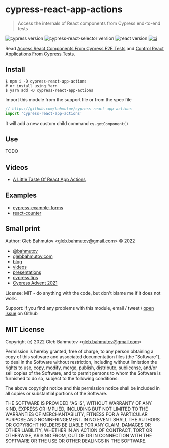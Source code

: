 # cypress-react-app-actions

> Access the internals of React components from Cypress end-to-end tests

![cypress version](https://img.shields.io/badge/cypress-9.4.1-brightgreen) ![cypress-react-selector version](https://img.shields.io/badge/cypress--react--selector-2.3.15-brightgreen) ![react version](https://img.shields.io/badge/react-17.0.2-brightgreen) [![ci](https://github.com/bahmutov/cypress-react-app-actions/actions/workflows/ci.yml/badge.svg?branch=main)](https://github.com/bahmutov/cypress-react-app-actions/actions/workflows/ci.yml)

Read [Access React Components From Cypress E2E Tests](https://glebbahmutov.com/blog/react-state-from-e2e-tests/) and [Control React Applications From Cypress Tests](https://glebbahmutov.com/blog/react-app-actions/).

## Install

```
$ npm i -D cypress-react-app-actions
# or install using Yarn
$ yarn add -D cypress-react-app-actions
```

Import this module from the support file or from the spec file

```js
// https://github.com/bahmutov/cypress-react-app-actions
import 'cypress-react-app-actions'
```

It will add a new custom child command `cy.getComponent()`

## Use

TODO

## Videos

- [A Little Taste Of React App Actions](https://www.youtube.com/watch?v=7tzstwfuA6g)

## Examples

- [cypress-example-forms](https://github.com/bahmutov/cypress-example-forms)
- [react-counter](https://github.com/bahmutov/react-counter)

## Small print

Author: Gleb Bahmutov &lt;gleb.bahmutov@gmail.com&gt; &copy; 2022

- [@bahmutov](https://twitter.com/bahmutov)
- [glebbahmutov.com](https://glebbahmutov.com)
- [blog](https://glebbahmutov.com/blog)
- [videos](https://www.youtube.com/glebbahmutov)
- [presentations](https://slides.com/bahmutov)
- [cypress.tips](https://cypress.tips)
- [Cypress Advent 2021](https://cypresstips.substack.com/)

License: MIT - do anything with the code, but don't blame me if it does not work.

Support: if you find any problems with this module, email / tweet /
[open issue](https://github.com/bahmutov/cypress-react-app-actions/issues) on Github

## MIT License

Copyright (c) 2022 Gleb Bahmutov &lt;gleb.bahmutov@gmail.com&gt;

Permission is hereby granted, free of charge, to any person
obtaining a copy of this software and associated documentation
files (the "Software"), to deal in the Software without
restriction, including without limitation the rights to use,
copy, modify, merge, publish, distribute, sublicense, and/or sell
copies of the Software, and to permit persons to whom the
Software is furnished to do so, subject to the following
conditions:

The above copyright notice and this permission notice shall be
included in all copies or substantial portions of the Software.

THE SOFTWARE IS PROVIDED "AS IS", WITHOUT WARRANTY OF ANY KIND,
EXPRESS OR IMPLIED, INCLUDING BUT NOT LIMITED TO THE WARRANTIES
OF MERCHANTABILITY, FITNESS FOR A PARTICULAR PURPOSE AND
NONINFRINGEMENT. IN NO EVENT SHALL THE AUTHORS OR COPYRIGHT
HOLDERS BE LIABLE FOR ANY CLAIM, DAMAGES OR OTHER LIABILITY,
WHETHER IN AN ACTION OF CONTRACT, TORT OR OTHERWISE, ARISING
FROM, OUT OF OR IN CONNECTION WITH THE SOFTWARE OR THE USE OR
OTHER DEALINGS IN THE SOFTWARE.
